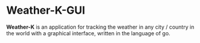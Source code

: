 # Weather-K-GUI
<b>Weather-K</b> is an application for tracking the weather in any city / country in the world with a graphical interface, written in the language of go.
